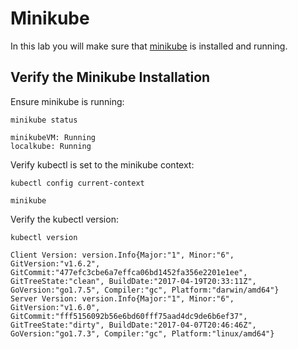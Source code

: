 # Minikube

In this lab you will make sure that [minikube](00-install-minikube.md) is installed and running.

## Verify the Minikube Installation

Ensure minikube is running:

```
minikube status
```

```
minikubeVM: Running
localkube: Running
```

Verify kubectl is set to the minikube context:

```
kubectl config current-context
```
```
minikube
```

Verify the kubectl version:

```
kubectl version
```

```
Client Version: version.Info{Major:"1", Minor:"6", GitVersion:"v1.6.2", GitCommit:"477efc3cbe6a7effca06bd1452fa356e2201e1ee", GitTreeState:"clean", BuildDate:"2017-04-19T20:33:11Z", GoVersion:"go1.7.5", Compiler:"gc", Platform:"darwin/amd64"}
Server Version: version.Info{Major:"1", Minor:"6", GitVersion:"v1.6.0", GitCommit:"fff5156092b56e6bd60fff75aad4dc9de6b6ef37", GitTreeState:"dirty", BuildDate:"2017-04-07T20:46:46Z", GoVersion:"go1.7.3", Compiler:"gc", Platform:"linux/amd64"}
```

